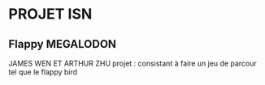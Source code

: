 # PROJET ISN
## Flappy MEGALODON
JAMES WEN ET ARTHUR ZHU
projet : consistant à faire un jeu de parcour tel que le flappy bird
